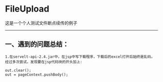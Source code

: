 # FileUpload
这是一个个人测试文件断点续传的例子

* * * *




## 一、遇到的问题总结：
	1.在servelt-api-2.4.jar中，在jsp中写下载程序，下载后的excel打开后始终是乱码，经过多次尝试，发现要在jsp代码块的开头加上:
```
out.clear();
out = pageContext.pushBody();
```
